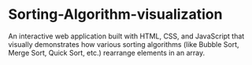# Sorting-Algorithm-visualization
An interactive web application built with HTML, CSS, and JavaScript that visually demonstrates how various sorting algorithms (like Bubble Sort, Merge Sort, Quick Sort, etc.) rearrange elements in an array.
